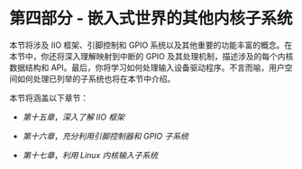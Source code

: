# 第四部分 - 嵌入式世界的其他内核子系统

本节将涉及 IIO 框架、引脚控制和 GPIO 系统以及其他重要的功能丰富的概念。在本节中，你还将深入理解映射到中断的 GPIO 及其处理机制，描述涉及的每个内核数据结构和 API。最后，你将学习如何处理输入设备驱动程序。不言而喻，用户空间如何处理已列举的子系统也将在本节中介绍。

本节将涵盖以下章节：

+   *第十五章*，*深入了解 IIO 框架*

+   *第十六章*，*充分利用引脚控制器和 GPIO 子系统*

+   *第十七章*，*利用 Linux 内核输入子系统*
